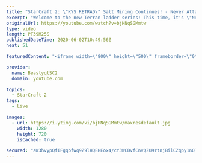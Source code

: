 ```yaml
---
title: "StarCraft 2: \"KYS RETRAD\" Salt Mining Continues! - Never Attack to Grandmaster"
excerpt: "Welcome to the new Terran ladder series! This time, it's \"Never Attack to Grandmaster!\" In this challenge, I play as Terran on the EU ladder, and in every game I'm not allowed to attack with any units except for using Ghosts. I'm allowed to make any army units for defending, as long as I don't attack"
originalUrl: https://youtube.com/watch?v=bjHNqSGMmtw
type: video
length: PT39M25S
publishedDateTime: 2020-06-02T10:49:56Z
heat: 51

featuredContent: "<iframe width=\"800\" height=\"500\" frameborder=\"0\" src=\"https://www.youtube.com/embed/bjHNqSGMmtw\" allow=\"accelerometer; autoplay; encrypted-media; gyroscope; picture-in-picture\" allowfullscreen></iframe>"

provider:
  name: BeastyqtSC2
  domain: youtube.com

topics:
  - StarCraft 2
tags:
  - Live

images:
  - url: https://i.ytimg.com/vi/bjHNqSGMmtw/maxresdefault.jpg
    width: 1280
    height: 720
    isCached: true

secured: "aW3hvypQfIFgqbfwq9Z9lHQEHEox4/cY3WCDvfCnvQZU9rtnjBilCZqpy1nQTw90SjvZ41fLEVT1m8hnUNOQ7VC/bbiMH89mQlJLa/jKscMC53BLGeGpC8p02/goTUWppJA4Ii7Vesp+UOjL6IYLDjUozViKM8GI2WnxRTbEmxTSJazFuuKv5sYlFgx1DjIeBbzQ1pOr1Zx3S0OBvKFUa2pHe4MXUHl+LkYqDOvjSygcNbbrS2xmPnQLkClb3d6xDm1IxTy9hmS3JGu+EKK/7RjL76uQkIAtmJgHPVt6xfXhT+rXbu7r5wUCE7yEYxnjoKNNTphjzNasmvWHgaPLQKPdxMG1AzXKrKkrLTvLU6Pgfil0vGU2Z4ydYZQht3Kvp2/8DPZRcWz2J+d4fCaM5VcjYALg2Sce8sDT6zeMi9s=;jf1JxYqN/uwlW0SnJrCZhw=="
---
```


